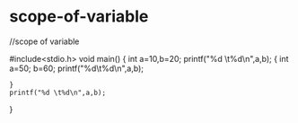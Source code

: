 # scope-of-variable
//scope of variable

#include<stdio.h>
void main()
{
	int a=10,b=20;
	printf("%d \t%d\n",a,b);
	{
		int a=50;
		b=60;
		printf("%d\t%d\n",a,b);
		
	}
	printf("%d \t%d\n",a,b);
}
